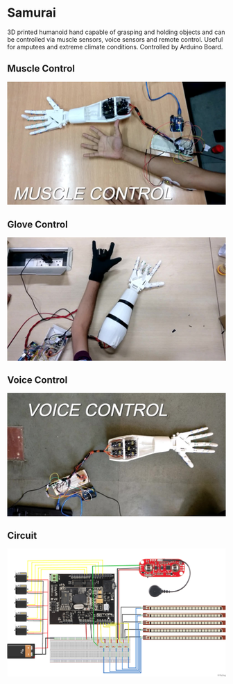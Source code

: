 # Samurai
3D printed humanoid hand capable of grasping and holding objects and can be controlled via muscle sensors, voice sensors and remote control. Useful for amputees and extreme climate conditions. Controlled by Arduino Board.

## Muscle Control
![muscle](muscle.jpg)


## Glove Control
![glove](glove.jpg)


## Voice Control
![voice](voice.jpg)

## Circuit
![circuit](circuit.png)

